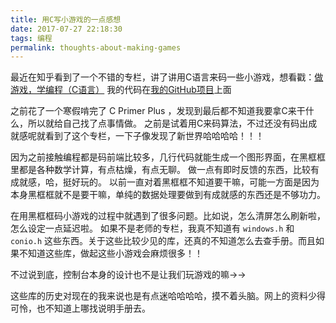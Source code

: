 ```yaml
---
title: 用C写小游戏的一点感想
date: 2017-07-27 22:18:30
tags: 编程
permalink: thoughts-about-making-games
---
```

最近在知乎看到了一个不错的专栏，讲了讲用C语言来码一些小游戏，想看戳：[做游戏，学编程（C语言）](https://github.com/Lmaj7/Mini-Games)
我的代码在[我的GitHub项目](https://github.com/Lmaj7/Mini-Games)上面

之前花了一个寒假啃完了 C Primer Plus ，发现到最后都不知道我要拿C来干什么，所以就给自己找了点事情做。
之前是试着用C来码算法，不过还没有码出成就感呢就看到了这个专栏，一下子像发现了新世界哈哈哈哈！！！<!-- more -->

因为之前接触编程都是码前端比较多，几行代码就能生成一个图形界面，在黑框框里都是各种数学计算，有点枯燥，有点无聊。
做一点有即时反馈的东西，比较有成就感，哈，挺好玩的。
以前一直对着黑框框不知道要干嘛，可能一方面是因为本身黑框框就不是要干嘛，单纯的数据处理要做到有成就感的东西还是不够功力。

在用黑框框码小游戏的过程中就遇到了很多问题。比如说，怎么清屏怎么刷新啦，怎么设定一点延迟啦。
如果不是老师的专栏，我真不知道有 `windows.h` 和 `conio.h` 这些东西。关于这些比较少见的库，还真的不知道怎么去查手册。而且如果不知道这些库，做起这些小游戏会麻烦很多！！

不过说到底，控制台本身的设计也不是让我们玩游戏的嘛→→

这些库的历史对现在的我来说也是有点迷哈哈哈哈，摸不着头脑。网上的资料少得可怜，也不知道上哪找说明手册去。